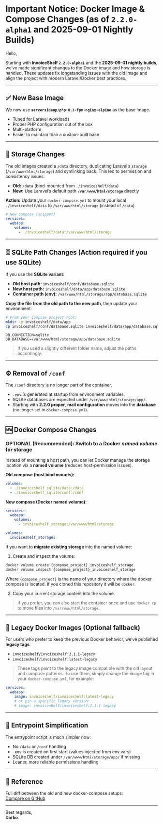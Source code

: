 # Important Notice: Docker Image & Compose Changes (as of `2.2.0-alpha1` and 2025-09-01 Nightly Builds)

Hello,

Starting with **InvoiceShelf `2.2.0-alpha1`** and the **2025-09-01 nightly builds**, we’ve made significant changes to the Docker image and how storage is handled. These updates fix longstanding issues with the old image and align the project with modern Laravel/Docker best practices.

---

## ✅ New Base Image

We now use **`serversideup/php:8.3-fpm-nginx-alpine`** as the base image.

- Tuned for Laravel workloads
- Proper PHP configuration out of the box
- Multi-platform
- Easier to maintain than a custom-built base

---

## 📂 Storage Changes

The old images created a `/data` directory, duplicating Laravel’s `storage` (`/var/www/html/storage`) and symlinking back. This led to permission and consistency issues.

- **Old:** `/data` (bind-mounted from `./invoiceshelf/data`)
- **New:** Use Laravel’s default path **`/var/www/html/storage`** directly

**Action:** Update your `docker-compose.yml` to mount your local `./invoiceshelf/data` to `/var/www/html/storage` (instead of `/data`).

```yaml
# New compose (snippet)
services:
  webapp:
    volumes:
      - ./invoiceshelf/data:/var/www/html/storage
```

---

## 🗄️ SQLite Path Changes (Action required if you use SQLite)

If you use the **SQLite variant**:

- **Old host path:** `invoiceshelf/conf/database.sqlite`
- **New host path:** `invoiceshelf/data/app/database.sqlite`
- **Container path (env):** `/var/www/html/storage/app/database.sqlite`

**Copy the file from the old path to the new path**, then update your environment:

```bash
# From your Compose project root:
mkdir -p invoiceshelf/data/app
cp invoiceshelf/conf/database.sqlite invoiceshelf/data/app/database.sqlite
```

```env
DB_CONNECTION=sqlite
DB_DATABASE=/var/www/html/storage/app/database.sqlite
```

> If you used a slightly different folder name, adjust the paths accordingly.

---

## ⚙️ Removal of `/conf`

The `/conf` directory is no longer part of the container.

- `.env` is generated at startup from environment variables.
- SQLite databases are expected under `/var/www/html/storage/app/`.
- Starting with **2.2.0 proper**, **mail configuration** moves into the **database** (no longer set in `docker-compose.yml`).

---

## 🆕 Docker Compose Changes

### **OPTIONAL (Recommended): Switch to a Docker _named volume_ for storage**

Instead of mounting a host path, you can let Docker manage the storage location via a **named volume** (reduces host-permission issues).

**Old compose (host bind mounts):**
```yaml
volumes:
  - ./invoiceshelf_sqlite/data:/data
  - ./invoiceshelf_sqlite/conf:/conf
```

**New compose (Docker named volume):**
```yaml
services:
  webapp:
    volumes:
      - invoiceshelf_storage:/var/www/html/storage

volumes:
  invoiceshelf_storage:
```

If you want to **migrate existing storage** into the named volume:

1) Create and inspect the volume:
```bash
docker volume create {compose_project}_invoiceshelf_storage
docker volume inspect {compose_project}_invoiceshelf_storage
```

Where `{compose_project}` is the name of your directory where the docker compose is located. If you cloned this repository it will be `docker`.

2) Copy your current storage content into the volume

> If you prefer, you can also start the container once and use `docker cp` to move files into `/var/www/html/storage`.

---

## 🧰 Legacy Docker Images (Optional fallback)

For users who prefer to keep the previous Docker behavior, we’ve published **legacy tags**:

- `invoiceshelf/invoiceshelf:2.1.1-legacy`
- `invoiceshelf/invoiceshelf:latest-legacy`

> These tags point to the legacy image compatible with the old layout and compose patterns. To use them, simply change the image tag in your `docker-compose.yml`, for example:

```yaml
services:
  webapp:
    image: invoiceshelf/invoiceshelf:latest-legacy
    # or pin a specific legacy version:
    # image: invoiceshelf/invoiceshelf:2.1.1-legacy
```

---

## 🔑 Entrypoint Simplification

The entrypoint script is much simpler now:

- No `/data` or `/conf` handling
- `.env` is created on first start (values injected from env vars)
- SQLite DB created under `/var/www/html/storage/app/` if missing
- Leaner, more reliable permissions handling

---

## 📖 Reference

Full diff between the old and new docker-compose setups:  
[Compare on GitHub](https://github.com/InvoiceShelf/docker/compare/52541f9be8655c0c8c8122e3211fd88328ebd3a7...8862f982627de0aaf84f3be93995638ae07e5397#diff-284b7f4fe53b6cafa3fff93701a8f5b709c42e71c8f36a1757d8cb33068b273d)

---

Best regards,  
**Darko**
